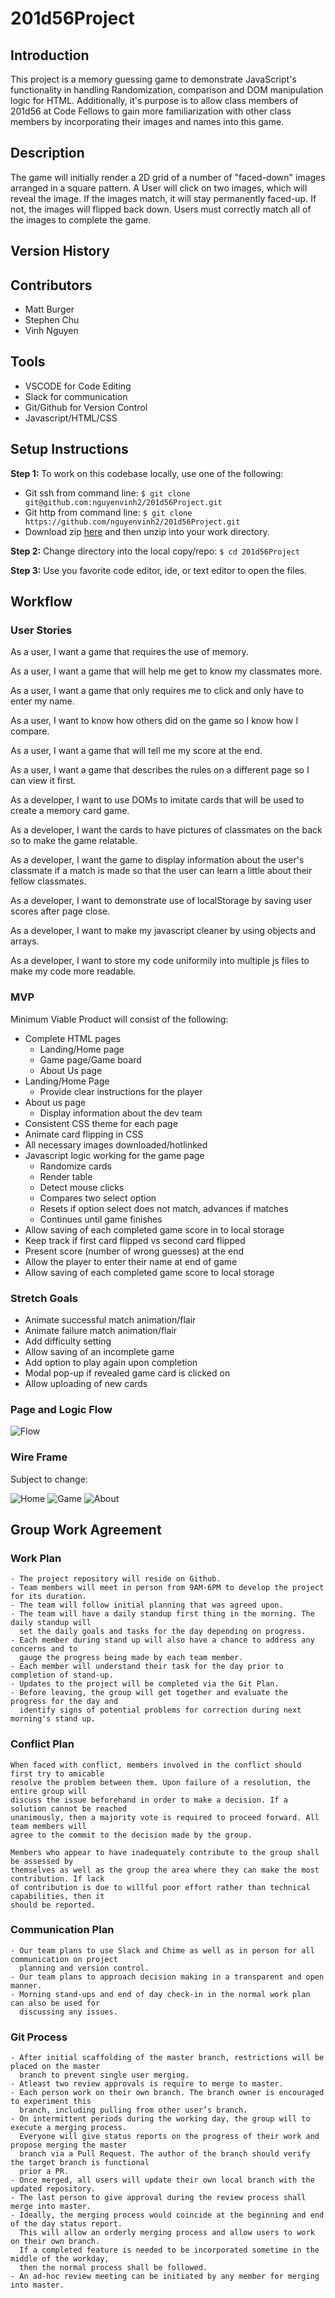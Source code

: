 # 201d56Project

## Introduction

  This project is a memory guessing game to demonstrate JavaScript's functionality in handling
  Randomization, comparison and DOM manipulation logic for HTML. Additionally, it's purpose is
  to allow class members of 201d56 at Code Fellows to gain more familiarization with other class
  members by incorporating their images and names into this game.

## Description

  The game will initially render a 2D grid of a number of "faced-down" images arranged in a square
  pattern. A User will click on two images, which will reveal the image. If the images match, it will
  stay permanently faced-up. If not, the images will flipped back down. Users must correctly match
  all of the images to complete the game.

## Version History

## Contributors

- Matt Burger
- Stephen Chu
- Vinh Nguyen

## Tools

- VSCODE for Code Editing
- Slack for communication
- Git/Github for Version Control
- Javascript/HTML/CSS 

## Setup Instructions
__Step 1:__ To work on this codebase locally, use one of the following:
* Git ssh from command line: `$ git clone git@github.com:nguyenvinh2/201d56Project.git`
* Git http from command line: `$ git clone https://github.com/nguyenvinh2/201d56Project.git`
* Download zip [here](https://github.com/nguyenvinh2/201d56Project/archive/master.zip) and then unzip into your work directory.

__Step 2:__ Change directory into the local copy/repo: `$ cd 201d56Project`

__Step 3:__ Use you favorite code editor, ide, or text editor to open the files.

## Workflow

### User Stories
As a user, I want a game that requires the use of memory.

As a user, I want a game that will help me get to know my classmates more.

As a user, I want a game that only requires me to click and only have to enter my name.

As a user, I want to know how others did on the game so I know how I compare.

As a user, I want a game that will tell me my score at the end.

As a user, I want a game that describes the rules on a different page so I can view it first.

As a developer, I want to use DOMs to imitate cards that will be used to create a memory card game.

As a developer, I want the cards to have pictures of classmates on the back so to make the game relatable.

As a developer, I want the game to display information about the user's classmate if a match is made so that the user can learn a little about their fellow classmates.

As a developer, I want to demonstrate use of localStorage by saving user scores after page close.

As a developer, I want to make my javascript cleaner by using objects and arrays. 

As a developer, I want to store my code uniformily into multiple js files to make my code more readable.

### MVP
Minimum Viable Product will consist of the following:
* Complete HTML pages
    * Landing/Home page
    * Game page/Game board
    * About Us page
* Landing/Home Page
    * Provide clear instructions for the player
* About us page
    * Display information about the dev team
* Consistent CSS theme for each page
* Animate card flipping in CSS
* All necessary images downloaded/hotlinked
* Javascript logic working for the game page
    * Randomize cards
    * Render table
    * Detect mouse clicks
    * Compares two select option
    * Resets if option select does not match, advances if matches
    * Continues until game finishes
* Allow saving of each completed game score in to local storage
* Keep track if first card flipped vs second card flipped
* Present score (number of wrong guesses) at the end
* Allow the player to enter their name at end of game
* Allow saving of each completed game score to local storage

### Stretch Goals
* Animate successful match animation/flair
* Animate failure match animation/flair
* Add difficulty setting
* Allow saving of an incomplete game
* Add option to play again upon completion
* Modal pop-up if revealed game card is clicked on
* Allow uploading of new cards

### Page and Logic Flow

![Flow](assets/Flow.jpg)

### Wire Frame

Subject to change:

![Home](assets/Home.png)
![Game](assets/Game.png)
![About](assets/About.png)

## Group Work Agreement

### Work Plan

    - The project repository will reside on Github.
    - Team members will meet in person from 9AM-6PM to develop the project for its duration.
    - The team will follow initial planning that was agreed upon. 
    - The team will have a daily standup first thing in the morning. The daily standup will 
      set the daily goals and tasks for the day depending on progress.
    - Each member during stand up will also have a chance to address any concerns and to 
      gauge the progress being made by each team member.
    - Each member will understand their task for the day prior to completion of stand-up.
    - Updates to the project will be completed via the Git Plan.
    - Before leaving, the group will get together and evaluate the progress for the day and 
      identify signs of potential problems for correction during next morning's stand up.

### Conflict Plan

    When faced with conflict, members involved in the conflict should first try to amicable 
    resolve the problem between them. Upon failure of a resolution, the entire group will 
    discuss the issue beforehand in order to make a decision. If a solution cannot be reached 
    unanimously, then a majority vote is required to proceed forward. All team members will 
    agree to the commit to the decision made by the group.

    Members who appear to have inadequately contribute to the group shall be assessed by 
    themselves as well as the group the area where they can make the most contribution. If lack 
    of contribution is due to willful poor effort rather than technical capabilities, then it 
    should be reported.

### Communication Plan

    - Our team plans to use Slack and Chime as well as in person for all communication on project 
      planning and version control.
    - Our team plans to approach decision making in a transparent and open manner.
    - Morning stand-ups and end of day check-in in the normal work plan can also be used for 
      discussing any issues.

### Git Process

    - After initial scaffolding of the master branch, restrictions will be placed on the master 
      branch to prevent single user merging.
    - Atleast two review approvals is require to merge to master.
    - Each person work on their own branch. The branch owner is encouraged to experiment this 
      branch, including pulling from other user’s branch.
    - On intermittent periods during the working day, the group will to execute a merging process. 
      Everyone will give status reports on the progress of their work and propose merging the master 
      branch via a Pull Request. The author of the branch should verify the target branch is functional 
      prior a PR.
    - Once merged, all users will update their own local branch with the updated repository. 
    - The last person to give approval during the review process shall merge into master.
    - Ideally, the merging process would coincide at the beginning and end of the day status report. 
      This will allow an orderly merging process and allow users to work on their own branch. 
      If a completed feature is needed to be incorporated sometime in the middle of the workday,
      then the normal process shall be followed.
    - An ad-hoc review meeting can be initiated by any member for merging into master.

